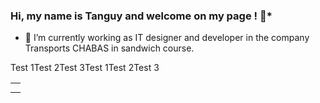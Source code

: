 ### Hi, my name is Tanguy and welcome on my page ! 👋*

- 🔭 I’m currently working as IT designer and developer in the company Transports CHABAS in sandwich course.

<table>
  <th>
    <tr>Test 1</tr>
    <tr>Test 2</tr>
    <tr>Test 3</tr>
  </th>
  <td>
    <tr>Test 1</tr>
    <tr>Test 2</tr>
    <tr>Test 3</tr>
  </td>
</table>

<!--
**txngUI/txngUI** is a ✨ _special_ ✨ repository because its `README.md` (this file) appears on your GitHub profile.

Here are some ideas to get you started:


- 🌱 I’m currently learning ...
- 👯 I’m looking to collaborate on ...
- 🤔 I’m looking for help with ...
- 💬 Ask me about ...
- 📫 How to reach me: ...
- 😄 Pronouns: ...
- ⚡ Fun fact: ...
-->
